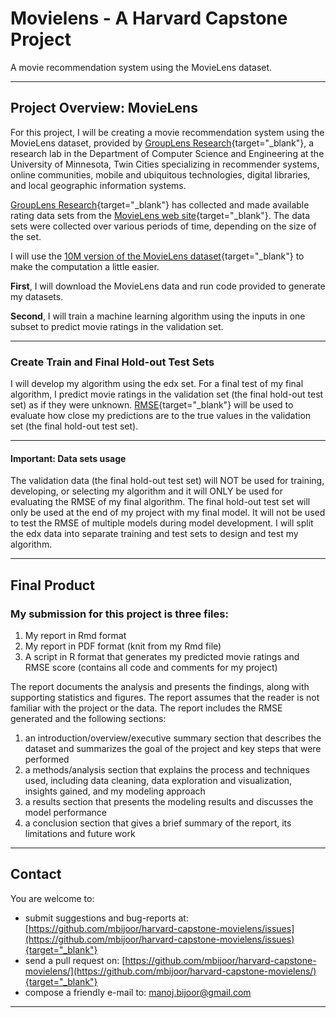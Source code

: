# Movielens - A Harvard Capstone Project  
A movie recommendation system using the MovieLens dataset.  

---  

## Project Overview: MovieLens  
For this project, I will be creating a movie recommendation system using the MovieLens dataset, provided by [GroupLens Research](https://grouplens.org/){target="_blank"}, a research lab in the Department of Computer Science and Engineering at the University of Minnesota, Twin Cities specializing in recommender systems, online communities, mobile and ubiquitous technologies, digital libraries, and local geographic information systems.

[GroupLens Research](https://grouplens.org/datasets/movielens/){target="_blank"} has collected and made available rating data sets from the [MovieLens web site](https://movielens.org){target="_blank"}. The data sets were collected over various periods of time, depending on the size of the set.

I will use the [10M version of the MovieLens dataset](https://grouplens.org/datasets/movielens/10m/){target="_blank"} to make the computation a little easier.

**First**, I will download the MovieLens data and run code provided to generate my datasets.

**Second**, I will train a machine learning algorithm using the inputs in one subset to predict movie ratings in the validation set.  
  

---  

### Create Train and Final Hold-out Test Sets  
I will develop my algorithm using the edx set. For a final test of my final algorithm, I predict movie ratings in the validation set (the final hold-out test set) as if they were unknown. [RMSE](https://en.wikipedia.org/wiki/Root-mean-square_deviation){target="_blank"} will be used to evaluate how close my predictions are to the true values in the validation set (the final hold-out test set).  
  

---  

#### Important: Data sets usage  
The validation data (the final hold-out test set) will NOT be used for training, developing, or selecting my algorithm and it will ONLY be used for evaluating the RMSE of my final algorithm. The final hold-out test set will only be used at the end of my project with my final model. It will not be used to test the RMSE of multiple models during model development. I will split the edx data into separate training and test sets to design and test my algorithm.   
  

---  

## Final Product  

### My submission for this project is three files:  
1. My report in Rmd format
2. My report in PDF format (knit from my Rmd file)
3. A script in R format that generates my predicted movie ratings and RMSE score (contains all code and comments for my project)  
  
  
The report documents the analysis and presents the findings, along with supporting statistics and figures. The report assumes that the reader is not familiar with the project or the data. The report includes the RMSE generated and the following sections:  
1. an introduction/overview/executive summary section that describes the dataset and summarizes the goal of the project and key steps that were performed  
2. a methods/analysis section that explains the process and techniques used, including data cleaning, data exploration and visualization, insights gained, and my modeling approach  
3. a results section that presents the modeling results and discusses the model performance  
4. a conclusion section that gives a brief summary of the report, its limitations and future work  


---  

## Contact
You are welcome to:

* submit suggestions and bug-reports at: [https://github.com/mbijoor/harvard-capstone-movielens/issues](https://github.com/mbijoor/harvard-capstone-movielens/issues){target="_blank"}
* send a pull request on: [https://github.com/mbijoor/harvard-capstone-movielens/](https://github.com/mbijoor/harvard-capstone-movielens/){target="_blank"}
* compose a friendly e-mail to: <manoj.bijoor@gmail.com>  

---  
  


    